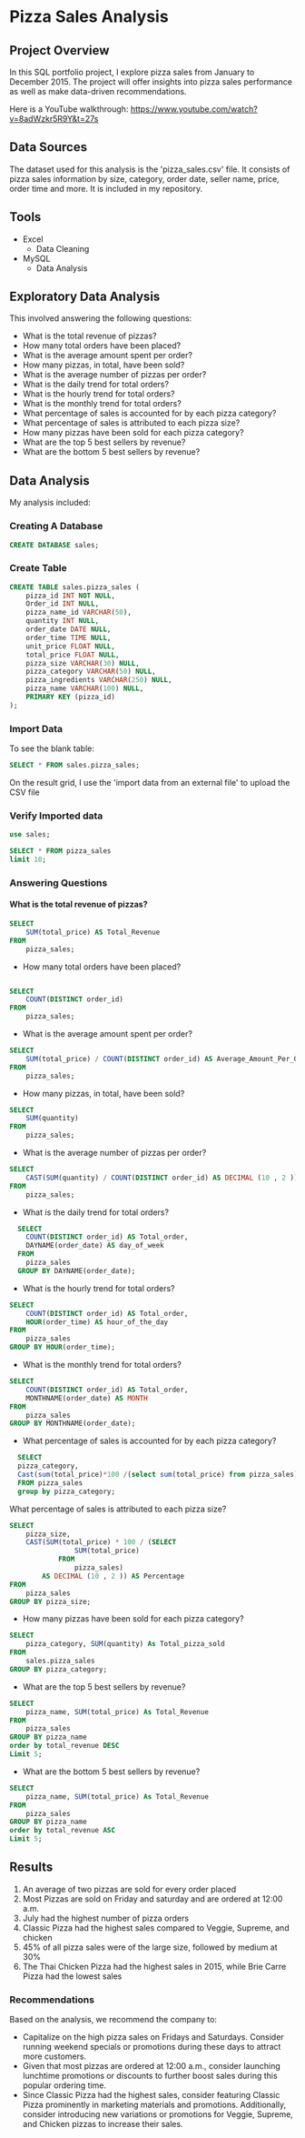 # Pizza Sales Analysis 

## Project Overview 

In this SQL portfolio project, I explore pizza sales from January to December 2015. The project will offer insights into pizza sales performance as well as make data-driven recommendations.

Here is a YouTube walkthrough: https://www.youtube.com/watch?v=8adWzkr5R9Y&t=27s

## Data Sources
The dataset used for this analysis is the 'pizza_sales.csv' file. It consists of pizza sales information by size, category, order date, seller name, price, order time and more. It is included in my repository.

## Tools
- Excel
    - Data Cleaning 
- MySQL
    - Data Analysis
## Exploratory Data Analysis
This involved answering the following questions:

- What is the total revenue of pizzas?
- How many total orders have been placed?
- What is the average amount spent per order?
- How many pizzas, in total, have been sold?
- What is the average number of pizzas per order?
- What is the daily trend for total orders?
- What is the hourly trend for total orders?
- What is the monthly trend for total orders?
- What percentage of sales is accounted for by each pizza category?
- What percentage of sales is attributed to each pizza size?
- How many pizzas have been sold for each pizza category?
- What are the top 5 best sellers by revenue?
- What are the bottom 5 best sellers by revenue?

## Data Analysis

My analysis included:

### Creating A Database 
```sql
CREATE DATABASE sales;
```
### Create Table
```sql
CREATE TABLE sales.pizza_sales (
    pizza_id INT NOT NULL,
    Order_id INT NULL,
    pizza_name_id VARCHAR(50),
    quantity INT NULL,
    order_date DATE NULL,
    order_time TIME NULL,
    unit_price FLOAT NULL,
    total_price FLOAT NULL,
    pizza_size VARCHAR(30) NULL,
    pizza_category VARCHAR(50) NULL,
    pizza_ingredients VARCHAR(250) NULL,
    pizza_name VARCHAR(100) NULL,
    PRIMARY KEY (pizza_id)
);
```

### Import Data

To see the blank table:
```sql
SELECT * FROM sales.pizza_sales;
```
On the result grid, I use the 'import data from an external file'  to upload the CSV file 

### Verify Imported data

```sql
use sales;
```

```sql
SELECT * FROM pizza_sales 
limit 10;
```
### Answering Questions
#### What is the total revenue of pizzas?
```sql
SELECT 
    SUM(total_price) AS Total_Revenue
FROM
    pizza_sales;
```
- How many total orders have been placed?
```sql

SELECT 
    COUNT(DISTINCT order_id)
FROM
    pizza_sales;
```
- What is the average amount spent per order?

```sql
SELECT 
    SUM(total_price) / COUNT(DISTINCT order_id) AS Average_Amount_Per_Order
FROM
    pizza_sales;
```
- How many pizzas, in total, have been sold?
```sql
SELECT 
    SUM(quantity)
FROM
    pizza_sales;
```
- What is the average number of pizzas per order?
```sql
SELECT 
    CAST(SUM(quantity) / COUNT(DISTINCT order_id) AS DECIMAL (10 , 2 )) AS Avg_Pizzas_per_order
FROM
    pizza_sales;
```
- What is the daily trend for total orders?
```sql
  SELECT 
    COUNT(DISTINCT order_id) AS Total_order,
    DAYNAME(order_date) AS day_of_week
  FROM
    pizza_sales
  GROUP BY DAYNAME(order_date);
```
- What is the hourly trend for total orders?

```sql
SELECT 
    COUNT(DISTINCT order_id) AS Total_order,
    HOUR(order_time) AS hour_of_the_day
FROM
    pizza_sales
GROUP BY HOUR(order_time);
```
- What is the monthly trend for total orders?

```sql
SELECT 
    COUNT(DISTINCT order_id) AS Total_order,
    MONTHNAME(order_date) AS MONTH
FROM
    pizza_sales
GROUP BY MONTHNAME(order_date);
```
- What percentage of sales is accounted for by each pizza category?
```sql
  SELECT
  pizza_category,
  Cast(sum(total_price)*100 /(select sum(total_price) from pizza_sales) As decimal(10,2)) As Percentage
  FROM pizza_sales
  group by pizza_category; 
```
What percentage of sales is attributed to each pizza size?

```sql 
SELECT 
    pizza_size,
    CAST(SUM(total_price) * 100 / (SELECT 
                SUM(total_price)
            FROM
                pizza_sales)
        AS DECIMAL (10 , 2 )) AS Percentage
FROM
    pizza_sales
GROUP BY pizza_size;

```
- How many pizzas have been sold for each pizza category?

```sql
SELECT 
    pizza_category, SUM(quantity) As Total_pizza_sold
FROM
    sales.pizza_sales
GROUP BY pizza_category;
```
- What are the top 5 best sellers by revenue?
```sql
SELECT 
    pizza_name, SUM(total_price) As Total_Revenue
FROM
    pizza_sales
GROUP BY pizza_name
order by total_revenue DESC
Limit 5;
```
- What are the bottom 5 best sellers by revenue?

```sql
SELECT 
    pizza_name, SUM(total_price) As Total_Revenue
FROM
    pizza_sales
GROUP BY pizza_name
order by total_revenue ASC
Limit 5;
```
## Results 
1. An average of two pizzas are sold for every order placed
2. Most Pizzas are sold on Friday and saturday and are ordered at 12:00 a.m.
3. July had the highest number of pizza orders
4. Classic Pizza had the highest sales compared to Veggie, Supreme, and chicken
5. 45% of all pizza sales were of the large size, followed by medium at 30%
6. The Thai Chicken Pizza had the highest sales in 2015, while Brie Carre Pizza had the lowest sales

### Recommendations 
Based on the analysis, we recommend the company to:
- Capitalize on the high pizza sales on Fridays and Saturdays. Consider running weekend specials or promotions during these days to attract more customers.
- Given that most pizzas are ordered at 12:00 a.m., consider launching lunchtime promotions or discounts to further boost sales during this popular ordering time.
- Since Classic Pizza had the highest sales, consider featuring Classic Pizza prominently in marketing materials and promotions. Additionally, consider introducing new variations or promotions for Veggie, Supreme, and Chicken pizzas to increase their sales.









